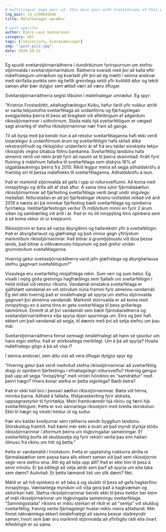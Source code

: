 ```yaml
---
# multilingual page pair id, this must pair with translations of this page. (This name must be unique)
lng_pair: id_cc906d1bdb
title: Málefnalegar umræður

# post specific
author: Björn Leví Gunnarsson
category: mbl
tags: [rikisstjorn, kjarasamningar]
img: ":post_pic2.jpg"
date: 2020-10-22
---
```


Ég spurði sveitarstjórnarráðherra í óundirbúnum fyrirspurnum um stefnu stjórnvalda í sveitarstjórnarmálum. Ráðherra svaraði með því að kalla eftir málefnalegum umræðum og kvartaði yfir því að ég mætti í seinna andsvar með skrifaða punkta sem ég hefði greinilega setið yfir kvöldið áður og tekið saman allar þær dylgjur sem ætlað væri að væru öflugar.

Sveitarstjórnarráðherra segist tilbúinn í málefnalegar umræður. Ég spyr:

"Kristrún Frostadóttir, aðalhagfræðingur Kviku, hefur farið yfir nokkur atriði er varða tekjustofna sveitarfélaga að undanförnu og fjárhagslegan sveigjanleika þeirra til þess að bregðast við afleiðingum af aðgerðum ríkisstjórnarinnar í sóttvörnum. Staða mála hjá sveitarfélögum er vægast sagt alvarleg ef stefna ríkisstjórnarinnar nær fram að ganga.

Til að byrja með þá bendir hún á að rekstur sveitarfélaganna hafi ekki verið losaralegur á undanförnum árum og sveitarfélögin hafa skilað álíka rekstrarjöfnuði og ríkissjóður undanfarin ár ef frá eru taldar einskiptis tekjur ríkissjóðs vegna slitabúa föllnu bankanna. Sveitarfélög landsins hafa almennt verið vel rekin þrátt fyrir að naumt sé til þeirra skammtað. Þrátt fyrir flutning á málefnum fatlaðra til sveitarfélaga sem útskýra 18% af útgjaldaaukningu þeirra frá 2010. Ríkið leggur meira að segja aðhaldskröfu á framlög sín til þessa málaflokks til sveitarfélaganna. Aðhaldskröfu á laun.

Það er markmið stjórnvalda að gefa í upp úr niðursveiflunni. Að koma með innspýtingu og drífa allt af stað aftur. Á sama tíma sýnir fjármálaáætlun ríkisstjórnarinnar að fjárfesting sveitarfélaga verði langt undir sögulegu meðaltali. Niðurstaðan er að þó fjárfestingar ríkisins tvöfaldist miðað við árið 2019 á næsta ári þá minnkar fjárfesting bæði sveitarfélaga og opinberra fyrirtækja. Heildarfjárfestingin verður 15 milljörðum minni en fyrir 2 árum síðan og sambærileg við árið í ár. Það er nú öll innspýting hins opinbera sem á að koma okkur út úr kreppunni.

Ríkisstjórnin er bara að varpa ábyrgðinni og hallarekstri yfir á sveitafélögin. Það er ábyrgðarlaust og glæfralegt og það vinnur gegn yfirlýstum markmiðum ríkisstjórnarinnar. Það bitnar á grunnþjónustu við íbúa þessa lands, það bitnar á viðkvæmustu hópunum og það grefur undan grunnstoðum sveitafélaganna.

Hvernig getur sveitastjórnaráðherra varið jafn glæfralega og ábyrgðarlausa stefnu gagnvart sveitafélögum?"

Vissulega eru sveitarfélög misjafnlega rekin. Sum verr og sum betur. Ég vísaði í mjög góða greiningu hagfræðings sem fjallaði um sveitarfélögin í heild miðað við rekstur ríkisins. Vandamál einstakra sveitarfélaga er sjálfstætt vandamál en við stöndum núna frammi fyrir almennu vandamáli. Ég skil ekki hvernig það er ómálefnalegt að spyrja um stefnu stjórnvalda gagnvart því almenna vandamáli. Markmið stórnvalda er að koma með innspýtingu en á sama tíma er geta sveitarfélaga til þess gríðarlega takmörkuð. Einmitt út af því vandamáli sem bæði fjármálaráðherra og sveitarstjórnarráðherra vilja spyrja dýpri spurninga um. Eins og þeir hafi ekkert um það vandamál að segja, til dæmis með því að setja stefnu um þau mál.

Sveitarstjórnarráðherra finnst semsagt ómálefnalegt að hann sé spurður um hans eigin stefnu. Það er stórkostlega merkilegt. Um á þá að spyrja? Hvaða málefnalegu gögn á þá að vísa í?

Í seinna andsvari, sem áttu víst að vera öflugar dylgjur spyr ég:

"Hvernig getur það verið meðvituð stefna ríkisstjórnarinnar að sveitarfélög dragi úr opinberri fjárfestingu í efnahagslegri niðursveiflu? Hvernig gengur það upp að segja “innspýting” með vinstri höndinni en “samdráttur” með þeirri hægri? Hvers konar stefna er þetta eiginlega? Bæði betra? 

Það er ekki heil brú í þessari áætlun ríkisstjórnarinnar. Bæta við hérna, minnka þarna. Aðhald á fatlaða, lífskjaraskerðing fyrir aldraða, uppsagnastyrkir til fyrirtækja. Meiri framkvæmdir hjá ríkinu og færri hjá sveitarfélögum. Þetta er svo sannarlega ríkisstjórn með breiða skírskotun. Ekki til hægri og vinstri heldur út og suður. 

Þær eru kaldar kveðjurnar sem ráðherra sendir byggðum landsins. Stórskuldug framtíð. Það kæmi mér ekki á óvart að það myndi styrkja stöðu ríkisstjórnarinnar í áformum þeirra um lögþvingaðar sameiningar. Ef sveitarfélög þurfa að skuldasetja sig fyrir rekstri verða þau enn háðari ölmusu frá ríkinu um hitt og þetta."

Þetta er vandamálið í hnotskurn. Þetta er upptalning nokkurra atriða úr fjármálaáætlun sem passa bara alls ekkert saman við það sem ríkisstjórnin segir vera stefnu sína. Átti ég að telja upp allt? Það er ekki tími til þess á einni mínútu. Er þá eðlilegt að velja atriði sem þarf að spyrja um eða taka sem dæmi? Auðvitað. Er þetta tæmandi listi um slík dæmi? Nei. 

Málið er að hið opinbera er að taka á sig skuldir til þess að gefa hagkerfinu innspýtingu. Væntanlega myndum við vilja gera það á hagkvæman og skilvirkan hátt. Stefna ríkisstjórnarinnar bendir ekki til þess heldur ber keim af máli ríkisstjórnarinnar um lögþvingaða sameiningu sveitarfélaga. "Samningsstaða" ríkisins er miklu sterkari ef ríkið er að "semja" við skuldug sveitarfélög. Þannig verða fjárhagslegir hvatar miklu meira aðlaðandi. Mér finnst nákvæmlega ekkert ómálefnalegt að sauma þessar staðreyndir saman, hvort sem þær eru markmið stjórnvalda að yfirlögðu ráði eða óvart. Afleiðingin er sú sama.